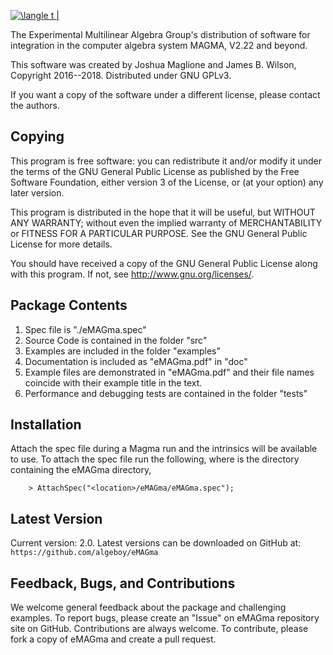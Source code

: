 
<a href="https://www.codecogs.com/eqnedit.php?latex=
\langle t |" target="_blank"><img src="https://latex.codecogs.com/gif.latex?\langle t |" title="\langle t |" /></a>

The Experimental Multilinear Algebra Group's distribution of software for 
integration in the computer algebra system MAGMA, V2.22 and beyond.

This software was created by Joshua Maglione and James B. Wilson, Copyright 
2016--2018. Distributed under GNU GPLv3.

If you want a copy of the software under a different license, please contact the
authors. 


## Copying

This program is free software: you can redistribute it and/or modify it 
under the terms of the GNU General Public License as published by the Free 
Software Foundation, either version 3 of the License, or (at your option) any
later version.

This program is distributed in the hope that it will be useful, but WITHOUT 
ANY WARRANTY; without even the implied warranty of MERCHANTABILITY or FITNESS 
FOR A PARTICULAR PURPOSE. See the GNU General Public License for more details.

You should have received a copy of the GNU General Public License along with
this program. If not, see <http://www.gnu.org/licenses/>.


## Package Contents 

  1. Spec file is "./eMAGma.spec"
  2. Source Code is contained in the folder "src"
  3. Examples are included in the folder "examples"
  4. Documentation is included as "eMAGma.pdf" in "doc"
  5. Example files are demonstrated in "eMAGma.pdf" and their file names 
     coincide with their example title in the text.
  6. Performance and debugging tests are contained in the folder "tests"


## Installation

Attach the spec file during a Magma run and the intrinsics will be available
to use.  To attach the spec file run the following, where <location> is the 
directory containing the eMAGma directory,

```
    > AttachSpec("<location>/eMAGma/eMAGma.spec");
```


## Latest Version

  Current version: 2.0.
  Latest versions can be downloaded on GitHub at:
    `https://github.com/algeboy/eMAGma`


## Feedback, Bugs, and Contributions

We welcome general feedback about the package and challenging examples. To 
report bugs, please create an "Issue" on eMAGma repository site on GitHub. 
Contributions are always welcome. To contribute, please fork a copy of eMAGma
and create a pull request.


